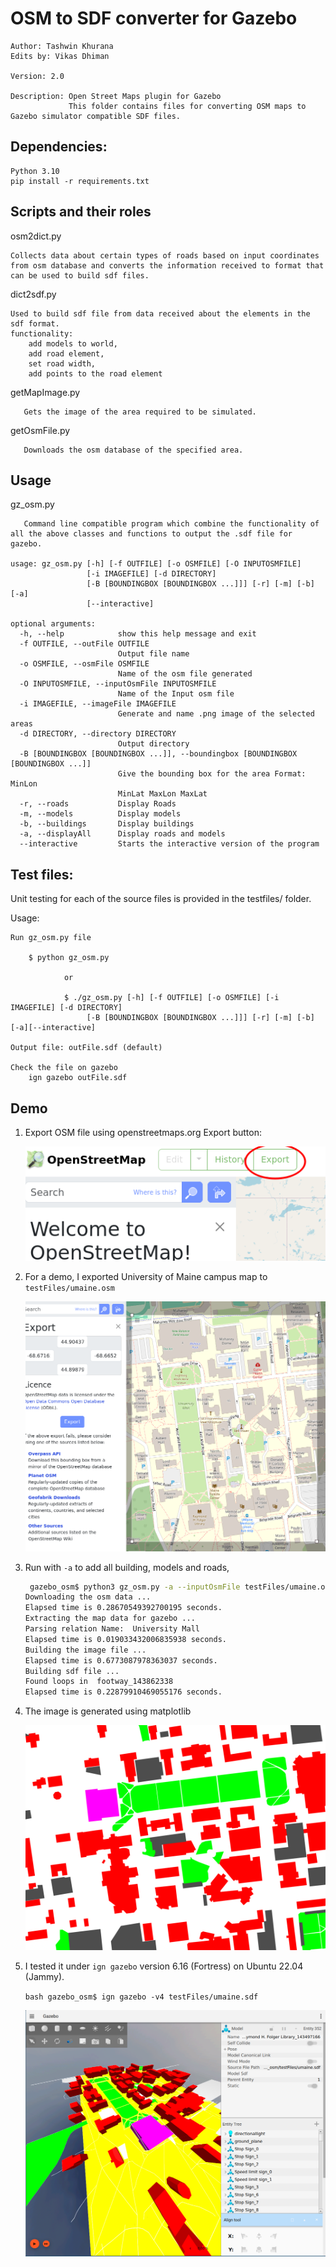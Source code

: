 # OSM to SDF converter for Gazebo
	
	Author: Tashwin Khurana
    Edits by: Vikas Dhiman
	
	Version: 2.0
	
	Description: Open Street Maps plugin for Gazebo
	             This folder contains files for converting OSM maps to Gazebo simulator compatible SDF files.
	

## Dependencies:

	Python 3.10
    pip install -r requirements.txt


## Scripts and their roles
osm2dict.py

	Collects data about certain types of roads based on input coordinates from osm database and converts the information received to format that can be used to build sdf files.

dict2sdf.py

	Used to build sdf file from data received about the elements in the sdf format. 
	functionality: 
		add models to world, 
		add road element, 
		set road width, 
		add points to the road element

getMapImage.py

       Gets the image of the area required to be simulated.
       
getOsmFile.py

       Downloads the osm database of the specified area.

## Usage
gz_osm.py

       Command line compatible program which combine the functionality of all the above classes and functions to output the .sdf file for gazebo. 

	usage: gz_osm.py [-h] [-f OUTFILE] [-o OSMFILE] [-O INPUTOSMFILE]
	                 [-i IMAGEFILE] [-d DIRECTORY]
	                 [-B [BOUNDINGBOX [BOUNDINGBOX ...]]] [-r] [-m] [-b] [-a]
	                 [--interactive]
	
	optional arguments:
	  -h, --help            show this help message and exit
	  -f OUTFILE, --outFile OUTFILE
	                        Output file name
	  -o OSMFILE, --osmFile OSMFILE
	                        Name of the osm file generated
	  -O INPUTOSMFILE, --inputOsmFile INPUTOSMFILE
	                        Name of the Input osm file
	  -i IMAGEFILE, --imageFile IMAGEFILE
	                        Generate and name .png image of the selected areas
	  -d DIRECTORY, --directory DIRECTORY
	                        Output directory
	  -B [BOUNDINGBOX [BOUNDINGBOX ...]], --boundingbox [BOUNDINGBOX [BOUNDINGBOX ...]]
	                        Give the bounding box for the area Format: MinLon
	                        MinLat MaxLon MaxLat
	  -r, --roads           Display Roads
	  -m, --models          Display models
	  -b, --buildings       Display buildings
	  -a, --displayAll      Display roads and models
	  --interactive         Starts the interactive version of the program

## Test files:

Unit testing for each of the source files is provided in the testfiles/ folder.

Usage:

	Run gz_osm.py file

		$ python gz_osm.py 

                or 

                $ ./gz_osm.py [-h] [-f OUTFILE] [-o OSMFILE] [-i IMAGEFILE] [-d DIRECTORY]
	                 [-B [BOUNDINGBOX [BOUNDINGBOX ...]]] [-r] [-m] [-b] [-a][--interactive]
	
	Output file: outFile.sdf (default)

	Check the file on gazebo
		ign gazebo outFile.sdf
        

## Demo
1. Export OSM file using openstreetmaps.org Export button: 

    ![](docs/imgs/openstreetmap-export.png)

2. For a demo, I exported University of Maine campus map to `testFiles/umaine.osm`
    
    ![](docs/imgs/openstreetmap-umaine.png)
    
3. Run with `-a` to add all building, models and roads,
    
    ```bash
     gazebo_osm$ python3 gz_osm.py -a --inputOsmFile testFiles/umaine.osm --imageFile testFiles/umaine.png --outFile testFiles/umaine.sdf
    Downloading the osm data ... 
    Elapsed time is 0.28670549392700195 seconds.
    Extracting the map data for gazebo ...
    Parsing relation Name:  University Mall
    Elapsed time is 0.019033432006835938 seconds.
    Building the image file ...
    Elapsed time is 0.6773087978363037 seconds.
    Building sdf file ...
    Found loops in  footway_143862338
    Elapsed time is 0.22879910469055176 seconds.
    ```
4. The image is generated using matplotlib
    
    ![](testFiles/umaine.png)
    
6. I tested it under `ign gazebo` version 6.16 (Fortress) on Ubuntu 22.04
       (Jammy).
    
    ``bash
    gazebo_osm$ ign gazebo -v4 testFiles/umaine.sdf
    ``
    
    ![](docs/imgs/gazebo-umaine.png)
